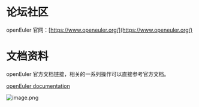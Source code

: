 # 论坛社区

openEuler 官网：[https://www.openeuler.org/](https://www.openeuler.org/)

# 文档资料

openEuler 官方文档链接，相关的一系列操作可以直接参考官方文档。

[openEuler documentation](https://docs.openeuler.org/zh/)

![image.png](https://cdn.nlark.com/yuque/0/2021/png/126032/1635298160363-d07623b0-ef9a-40aa-bfc4-52262f13441b.png#clientId=u424b1c3e-11a9-4&from=paste&height=539&id=ub5241cca&originHeight=539&originWidth=1337&originalType=binary&ratio=1&rotation=0&showTitle=false&size=62469&status=done&style=none&taskId=ubc1a1a0e-81bd-4627-ae57-dfacb3e8eb1&title=&width=1337)

#
